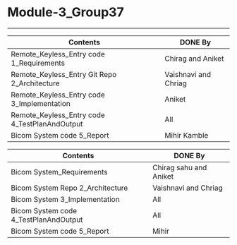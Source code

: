 # Module-3_Group37
---

| Contents | DONE By |
|---|---|
| Remote_Keyless_Entry code 1_Requirements |Chirag  and Aniket   |
| Remote_Keyless_Entry Git Repo 2_Architecture |Vaishnavi and Chriag  |
| Remote_Keyless_Entry code 3_Implementation| Aniket  |
| Remote_Keyless_Entry code 4_TestPlanAndOutput | All |
| Bicom System code 5_Report | Mihir Kamble |


| Contents | DONE By |
|---|---|
| Bicom System_Requirements |Chirag sahu and Aniket   |
| Bicom System Repo 2_Architecture |Vaishnavi and Chriag  |
| Bicom System 3_Implementation| All |
| Bicom System code 4_TestPlanAndOutput | All|
| Bicom System code 5_Report | Mihir  |

